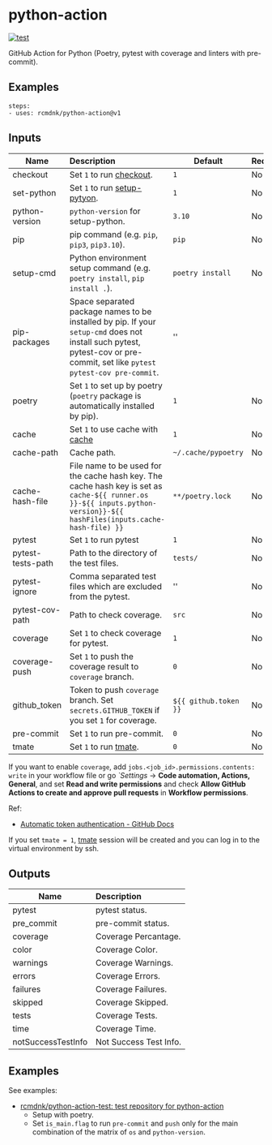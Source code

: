 # python-action

[![test](https://github.com/rcmdnk/python-action-test/actions/workflows/test.yml/badge.svg)](https://github.com/rcmdnk/python-action-test/actions/workflows/test.yml)

GitHub Action for Python (Poetry, pytest with coverage and  linters with pre-commit).

## Examples

    steps:
    - uses: rcmdnk/python-action@v1

## Inputs

Name | Description | Default | Required
-|:-|-|-
checkout| Set `1` to run [checkout](https://github.com/marketplace/actions/checkout). | `1` | No
set-python| Set `1` to run [setup-pytyon](https://github.com/marketplace/actions/setup-python). | `1` | No
python-version| `python-version` for setup-python. | `3.10` | No
pip| pip command (e.g. `pip`, `pip3`, `pip3.10`). | `pip` | No
setup-cmd| Python environment setup command (e.g. `poetry install`, `pip install .`). | `poetry install` | No
pip-packages| Space separated package names to be installed by pip. If your `setup-cmd` does not install such pytest, pytest-cov or pre-commit, set like `pytest pytest-cov pre-commit`.| ''
poetry| Set `1` to set up by poetry (`poetry` package is automatically installed by pip). | `1` | No
cache| Set `1` to use cache with [cache](https://github.com/marketplace/actions/cache) | `1` | No
cache-path| Cache path. | `~/.cache/pypoetry` | No
cache-hash-file| File name to be used for the cache hash key. The cache hash key is set as `cache-${{ runner.os }}-${{ inputs.python-version}}-${{ hashFiles(inputs.cache-hash-file) }}`| `**/poetry.lock` | No
pytest| Set `1` to run pytest | `1` | No
pytest-tests-path| Path to the directory of the test files.| `tests/` | No
pytest-ignore| Comma separated test files which are excluded from the pytest. |'' | No
pytest-cov-path| Path to check coverage.| `src` | No
coverage | Set `1` to check coverage for pytest. | `1` | No
coverage-push | Set `1` to push the coverage result to `coverage` branch. | `0` | No
github_token | Token to push `coverage` branch. Set `secrets.GITHUB_TOKEN` if you set `1` for coverage.| `${{ github.token }}` | No
pre-commit | Set `1` to run pre-commit. | `0` | No
tmate | Set `1` to run [tmate](https://mxschmitt.github.io/action-tmate/). | `0` | No

If you want to enable `coverage`,
add `jobs.<job_id>.permissions.contents: write` in your workflow file
or
go *`*Settings** -> **Code automation, Actions, General**,
and set **Read and write permissions** and check **Allow GitHub Actions to create and approve pull requests** in **Workflow permissions**.

Ref:

* [Automatic token authentication - GitHub Docs](https://docs.github.com/en/actions/security-guides/automatic-token-authentication#permissions-for-the-github_token)

If you set `tmate = 1`, [tmate](https://mxschmitt.github.io/action-tmate/) session will be created and you can log in to the virtual environment by ssh.

## Outputs

Name | Description
-|:-
pytest| pytest status.
pre_commit| pre-commit status.
coverage| Coverage Percantage.
color| Coverage Color.
warnings| Coverage Warnings.
errors| Coverage Errors.
failures| Coverage Failures.
skipped| Coverage Skipped.
tests| Coverage Tests.
time| Coverage Time.
notSuccessTestInfo| Not Success Test Info.

## Examples

See examples:

* [rcmdnk/python-action-test: test repository for python-action](https://github.com/rcmdnk/python-action-test/)
  * Setup with poetry.
  * Set `is_main.flag` to run `pre-commit` and `push` only for the main combination of the matrix of `os` and `python-version`.
